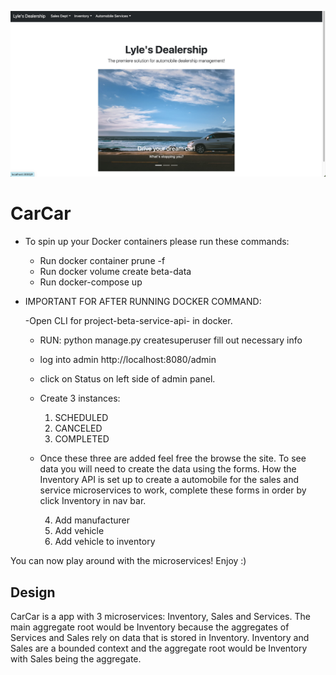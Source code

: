 ![Getting started](docs/homepage.png)

# CarCar

- To spin up your Docker containers please run these commands:

  - Run docker container prune -f
  - Run docker volume create beta-data
  - Run docker-compose up

- IMPORTANT FOR AFTER RUNNING DOCKER COMMAND:

  -Open CLI for project-beta-service-api- in docker.

  - RUN: python manage.py createsuperuser
    fill out necessary info
  - log into admin http://localhost:8080/admin
  - click on Status on left side of admin panel.
  - Create 3 instances:

    1. SCHEDULED
    2. CANCELED
    3. COMPLETED

  - Once these three are added feel free the browse the site. To see data you will need to create the data using the forms. How the Inventory API is set up to create a automobile for the sales and service microservices to work, complete these forms in order by click Inventory in nav bar.

    4. Add manufacturer
    5. Add vehicle
    6. Add vehicle to inventory

You can now play around with the microservices! Enjoy :)

## Design

CarCar is a app with 3 microservices: Inventory, Sales and Services. The main aggregate root would be Inventory because the aggregates of Services and Sales rely on data that is stored in Inventory. Inventory and Sales are a bounded context and the aggregate root would be Inventory with Sales being the aggregate.
